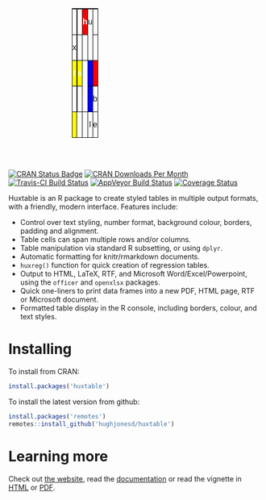 
<table class="huxtable" style="border-collapse: collapse; margin-bottom: 2em; margin-top: 2em; width: 50%; margin-left: auto; margin-right: auto;  ">

<col>

<col>

<col>

<col>

<col>

<col>

<tr>

<td style="vertical-align: top; text-align: center; white-space: nowrap; border-style: solid solid solid solid; border-width: 1.2pt 1.2pt 1.2pt 1.2pt; border-top-color: rgb(0, 0, 0); border-right-color: rgb(0, 0, 0); border-bottom-color: rgb(0, 0, 0); border-left-color: rgb(0, 0, 0); padding: 0pt 0pt 0pt 0pt; font-family: Arial;">

</td>

<td style="vertical-align: top; text-align: center; white-space: nowrap; border-style: solid solid solid solid; border-width: 1.2pt 1.2pt 1.2pt 1.2pt; border-top-color: rgb(0, 0, 0); border-right-color: rgb(0, 0, 0); border-bottom-color: rgb(0, 0, 0); border-left-color: rgb(0, 0, 0); padding: 0pt 0pt 0pt 0pt; font-family: Arial;">

</td>

<td style="vertical-align: top; text-align: center; white-space: nowrap; border-style: solid solid solid solid; border-width: 1.2pt 1.2pt 1.2pt 1.2pt; border-top-color: rgb(0, 0, 0); border-right-color: rgb(0, 0, 0); border-bottom-color: rgb(0, 0, 0); border-left-color: rgb(0, 0, 0); padding: 0pt 0pt 0pt 0pt; font-family: Arial;">

</td>

<td style="vertical-align: top; text-align: center; white-space: nowrap; border-style: solid solid solid solid; border-width: 1.2pt 1.2pt 1.2pt 1.2pt; border-top-color: rgb(0, 0, 0); border-right-color: rgb(0, 0, 0); border-bottom-color: rgb(0, 0, 0); border-left-color: rgb(0, 0, 0); padding: 0pt 0pt 0pt 0pt; font-family: Arial;">

</td>

<td style="vertical-align: top; text-align: center; white-space: nowrap; border-style: solid solid solid solid; border-width: 1.2pt 1.2pt 1.2pt 1.2pt; border-top-color: rgb(0, 0, 0); border-right-color: rgb(0, 0, 0); border-bottom-color: rgb(0, 0, 0); border-left-color: rgb(0, 0, 0); padding: 0pt 0pt 0pt 0pt; font-family: Arial;">

</td>

<td style="vertical-align: top; text-align: center; white-space: nowrap; border-style: solid solid solid solid; border-width: 1.2pt 1.2pt 1.2pt 1.2pt; border-top-color: rgb(0, 0, 0); border-right-color: rgb(0, 0, 0); border-bottom-color: rgb(0, 0, 0); border-left-color: rgb(0, 0, 0); padding: 0pt 0pt 0pt 0pt; font-family: Arial;">

</td>

</tr>

<tr>

<td style="vertical-align: top; text-align: center; white-space: nowrap; border-style: solid solid solid solid; border-width: 1.2pt 1.2pt 1.2pt 1.2pt; border-top-color: rgb(0, 0, 0); border-right-color: rgb(0, 0, 0); border-bottom-color: rgb(0, 0, 0); border-left-color: rgb(0, 0, 0); padding: 0pt 0pt 0pt 0pt; font-family: Arial;">

</td>

<td style="vertical-align: top; text-align: center; white-space: nowrap; border-style: solid solid solid solid; border-width: 1.2pt 1.2pt 1.2pt 1.2pt; border-top-color: rgb(0, 0, 0); border-right-color: rgb(0, 0, 0); border-bottom-color: rgb(0, 0, 0); border-left-color: rgb(0, 0, 0); padding: 0pt 0pt 0pt 0pt; font-family: Arial;">

</td>

<td style="vertical-align: top; text-align: center; white-space: nowrap; border-style: solid solid solid solid; border-width: 1.2pt 1.2pt 1.2pt 1.2pt; border-top-color: rgb(0, 0, 0); border-right-color: rgb(0, 0, 0); border-bottom-color: rgb(0, 0, 0); border-left-color: rgb(0, 0, 0); padding: 0pt 0pt 0pt 0pt; font-family: Arial;">

</td>

<td style="vertical-align: top; text-align: center; white-space: nowrap; border-style: solid solid solid solid; border-width: 1.2pt 1.2pt 1.2pt 1.2pt; border-top-color: rgb(0, 0, 0); border-right-color: rgb(0, 0, 0); border-bottom-color: rgb(0, 0, 0); border-left-color: rgb(0, 0, 0); padding: 0pt 0pt 0pt 0pt; background-color: rgb(255, 0, 0); font-weight: bold; font-family: Arial;">

<span style="color: rgb(255, 255, 255);">h</span>

</td>

<td rowspan="2" style="vertical-align: top; text-align: center; white-space: nowrap; border-style: solid solid solid solid; border-width: 1.2pt 1.2pt 1.2pt 1.2pt; border-top-color: rgb(0, 0, 0); border-right-color: rgb(0, 0, 0); border-bottom-color: rgb(0, 0, 0); border-left-color: rgb(0, 0, 0); padding: 0pt 0pt 0pt 0pt; font-family: Arial;">

u

</td>

<td style="vertical-align: top; text-align: center; white-space: nowrap; border-style: solid solid solid solid; border-width: 1.2pt 1.2pt 1.2pt 1.2pt; border-top-color: rgb(0, 0, 0); border-right-color: rgb(0, 0, 0); border-bottom-color: rgb(0, 0, 0); border-left-color: rgb(0, 0, 0); padding: 0pt 0pt 0pt 0pt; font-family: Arial;">

</td>

</tr>

<tr>

<td style="vertical-align: top; text-align: center; white-space: nowrap; border-style: solid solid solid solid; border-width: 1.2pt 1.2pt 1.2pt 1.2pt; border-top-color: rgb(0, 0, 0); border-right-color: rgb(0, 0, 0); border-bottom-color: rgb(0, 0, 0); border-left-color: rgb(0, 0, 0); padding: 0pt 0pt 0pt 0pt; font-family: Arial;">

x

</td>

<td style="vertical-align: top; text-align: center; white-space: nowrap; border-style: solid solid solid solid; border-width: 1.2pt 1.2pt 1.2pt 1.2pt; border-top-color: rgb(0, 0, 0); border-right-color: rgb(0, 0, 0); border-bottom-color: rgb(0, 0, 0); border-left-color: rgb(0, 0, 0); padding: 0pt 0pt 0pt 0pt; font-family: Arial;">

</td>

<td style="vertical-align: top; text-align: center; white-space: nowrap; border-style: solid solid solid solid; border-width: 1.2pt 1.2pt 1.2pt 1.2pt; border-top-color: rgb(0, 0, 0); border-right-color: rgb(0, 0, 0); border-bottom-color: rgb(0, 0, 0); border-left-color: rgb(0, 0, 0); padding: 0pt 0pt 0pt 0pt; font-family: Arial;">

</td>

<td style="vertical-align: top; text-align: center; white-space: nowrap; border-style: solid solid solid solid; border-width: 1.2pt 1.2pt 1.2pt 1.2pt; border-top-color: rgb(0, 0, 0); border-right-color: rgb(0, 0, 0); border-bottom-color: rgb(0, 0, 0); border-left-color: rgb(0, 0, 0); padding: 0pt 0pt 0pt 0pt; font-family: Arial;">

</td>

<td style="vertical-align: top; text-align: center; white-space: nowrap; border-style: solid solid solid solid; border-width: 1.2pt 1.2pt 1.2pt 1.2pt; border-top-color: rgb(0, 0, 0); border-right-color: rgb(0, 0, 0); border-bottom-color: rgb(0, 0, 0); border-left-color: rgb(0, 0, 0); padding: 0pt 0pt 0pt 0pt; font-family: Arial;">

</td>

</tr>

<tr>

<td style="vertical-align: top; text-align: center; white-space: nowrap; border-style: solid solid solid solid; border-width: 1.2pt 1.2pt 1.2pt 1.2pt; border-top-color: rgb(0, 0, 0); border-right-color: rgb(0, 0, 0); border-bottom-color: rgb(0, 0, 0); border-left-color: rgb(0, 0, 0); padding: 0pt 0pt 0pt 0pt; background-color: rgb(255, 255, 0); font-family: Arial;">

<span style="color: rgb(255, 255, 255);">t</span>

</td>

<td style="vertical-align: top; text-align: center; white-space: nowrap; border-style: solid solid solid solid; border-width: 1.2pt 1.2pt 1.2pt 1.2pt; border-top-color: rgb(0, 0, 0); border-right-color: rgb(0, 0, 0); border-bottom-color: rgb(0, 0, 0); border-left-color: rgb(0, 0, 0); padding: 0pt 0pt 0pt 0pt; font-family: Arial;">

</td>

<td style="vertical-align: top; text-align: center; white-space: nowrap; border-style: solid solid solid solid; border-width: 1.2pt 1.2pt 1.2pt 1.2pt; border-top-color: rgb(0, 0, 0); border-right-color: rgb(0, 0, 0); border-bottom-color: rgb(0, 0, 0); border-left-color: rgb(0, 0, 0); padding: 0pt 0pt 0pt 0pt; background-color: rgb(255, 255, 0); font-family: Arial;">

<span style="color: rgb(255, 255, 255);">a</span>

</td>

<td rowspan="2" style="vertical-align: top; text-align: center; white-space: nowrap; border-style: solid solid solid solid; border-width: 1.2pt 1.2pt 1.2pt 1.2pt; border-top-color: rgb(0, 0, 0); border-right-color: rgb(0, 0, 0); border-bottom-color: rgb(0, 0, 0); border-left-color: rgb(0, 0, 0); padding: 0pt 0pt 0pt 0pt; font-family: Arial;">

</td>

<td style="vertical-align: top; text-align: center; white-space: nowrap; border-style: solid solid solid solid; border-width: 1.2pt 1.2pt 1.2pt 1.2pt; border-top-color: rgb(0, 0, 0); border-right-color: rgb(0, 0, 0); border-bottom-color: rgb(0, 0, 0); border-left-color: rgb(0, 0, 0); padding: 0pt 0pt 0pt 0pt; background-color: rgb(0, 0, 255); font-family: Arial;">

<span style="color: rgb(255, 255, 255);"></span>

</td>

<td style="vertical-align: top; text-align: center; white-space: nowrap; border-style: solid solid solid solid; border-width: 1.2pt 1.2pt 1.2pt 1.2pt; border-top-color: rgb(0, 0, 0); border-right-color: rgb(0, 0, 0); border-bottom-color: rgb(0, 0, 0); border-left-color: rgb(0, 0, 0); padding: 0pt 0pt 0pt 0pt; background-color: rgb(255, 0, 0); font-family: Arial;">

<span style="color: rgb(255, 255, 255);"></span>

</td>

</tr>

<tr>

<td style="vertical-align: top; text-align: center; white-space: nowrap; border-style: solid solid solid solid; border-width: 1.2pt 1.2pt 1.2pt 1.2pt; border-top-color: rgb(0, 0, 0); border-right-color: rgb(0, 0, 0); border-bottom-color: rgb(0, 0, 0); border-left-color: rgb(0, 0, 0); padding: 0pt 0pt 0pt 0pt; font-family: Arial;">

</td>

<td style="vertical-align: top; text-align: center; white-space: nowrap; border-style: solid solid solid solid; border-width: 1.2pt 1.2pt 1.2pt 1.2pt; border-top-color: rgb(0, 0, 0); border-right-color: rgb(0, 0, 0); border-bottom-color: rgb(0, 0, 0); border-left-color: rgb(0, 0, 0); padding: 0pt 0pt 0pt 0pt; background-color: rgb(255, 0, 0); font-family: Arial;">

<span style="color: rgb(255, 255, 255);"></span>

</td>

<td style="vertical-align: top; text-align: center; white-space: nowrap; border-style: solid solid solid solid; border-width: 1.2pt 1.2pt 1.2pt 1.2pt; border-top-color: rgb(0, 0, 0); border-right-color: rgb(0, 0, 0); border-bottom-color: rgb(0, 0, 0); border-left-color: rgb(0, 0, 0); padding: 0pt 0pt 0pt 0pt; font-family: Arial;">

</td>

<td style="vertical-align: top; text-align: center; white-space: nowrap; border-style: solid solid solid solid; border-width: 1.2pt 1.2pt 1.2pt 1.2pt; border-top-color: rgb(0, 0, 0); border-right-color: rgb(0, 0, 0); border-bottom-color: rgb(0, 0, 0); border-left-color: rgb(0, 0, 0); padding: 0pt 0pt 0pt 0pt; background-color: rgb(0, 0, 255); font-family: Arial;">

<span style="color: rgb(255, 255, 255);"></span>

</td>

<td style="vertical-align: top; text-align: center; white-space: nowrap; border-style: solid solid solid solid; border-width: 1.2pt 1.2pt 1.2pt 1.2pt; border-top-color: rgb(0, 0, 0); border-right-color: rgb(0, 0, 0); border-bottom-color: rgb(0, 0, 0); border-left-color: rgb(0, 0, 0); padding: 0pt 0pt 0pt 0pt; font-family: Arial;">

b

</td>

</tr>

<tr>

<td style="vertical-align: top; text-align: center; white-space: nowrap; border-style: solid solid solid solid; border-width: 1.2pt 1.2pt 1.2pt 1.2pt; border-top-color: rgb(0, 0, 0); border-right-color: rgb(0, 0, 0); border-bottom-color: rgb(0, 0, 0); border-left-color: rgb(0, 0, 0); padding: 0pt 0pt 0pt 0pt; background-color: rgb(255, 255, 0); font-family: Arial;">

<span style="color: rgb(255, 255, 255);"></span>

</td>

<td colspan="2" style="vertical-align: top; text-align: center; white-space: nowrap; border-style: solid solid solid solid; border-width: 1.2pt 1.2pt 1.2pt 1.2pt; border-top-color: rgb(0, 0, 0); border-right-color: rgb(0, 0, 0); border-bottom-color: rgb(0, 0, 0); border-left-color: rgb(0, 0, 0); padding: 0pt 0pt 0pt 0pt; font-family: Arial;">

</td>

<td style="vertical-align: top; text-align: center; white-space: nowrap; border-style: solid solid solid solid; border-width: 1.2pt 1.2pt 1.2pt 1.2pt; border-top-color: rgb(0, 0, 0); border-right-color: rgb(0, 0, 0); border-bottom-color: rgb(0, 0, 0); border-left-color: rgb(0, 0, 0); padding: 0pt 0pt 0pt 0pt; font-family: Arial;">

</td>

<td style="vertical-align: top; text-align: center; white-space: nowrap; border-style: solid solid solid solid; border-width: 1.2pt 1.2pt 1.2pt 1.2pt; border-top-color: rgb(0, 0, 0); border-right-color: rgb(0, 0, 0); border-bottom-color: rgb(0, 0, 0); border-left-color: rgb(0, 0, 0); padding: 0pt 0pt 0pt 0pt; font-family: Arial;">

l

</td>

<td style="vertical-align: top; text-align: center; white-space: nowrap; border-style: solid solid solid solid; border-width: 1.2pt 1.2pt 1.2pt 1.2pt; border-top-color: rgb(0, 0, 0); border-right-color: rgb(0, 0, 0); border-bottom-color: rgb(0, 0, 0); border-left-color: rgb(0, 0, 0); padding: 0pt 0pt 0pt 0pt; font-family: Arial;">

e

</td>

</tr>

</table>

<!-- README.md is generated from README.Rmd. Please edit that file -->

<br>

[![CRAN Status
Badge](http://www.r-pkg.org/badges/version/huxtable)](https://cran.r-project.org/package=huxtable)
[![CRAN Downloads Per
Month](http://cranlogs.r-pkg.org/badges/huxtable)](https://CRAN.R-project.org/package=huxtable)
[![Travis-CI Build
Status](https://travis-ci.org/hughjonesd/huxtable.svg?branch=master)](https://travis-ci.org/hughjonesd/huxtable)
[![AppVeyor Build
Status](https://ci.appveyor.com/api/projects/status/github/hughjonesd/huxtable?branch=master&svg=true)](https://ci.appveyor.com/project/hughjonesd/huxtable)
[![Coverage
Status](https://img.shields.io/codecov/c/github/hughjonesd/huxtable/master.svg)](https://codecov.io/github/hughjonesd/huxtable?branch=master)

Huxtable is an R package to create styled tables in multiple output
formats, with a friendly, modern interface. Features include:

  - Control over text styling, number format, background colour,
    borders, padding and alignment.
  - Table cells can span multiple rows and/or columns.
  - Table manipulation via standard R subsetting, or using `dplyr`.
  - Automatic formatting for knitr/rmarkdown documents.
  - `huxreg()` function for quick creation of regression tables.
  - Output to HTML, LaTeX, RTF, and Microsoft Word/Excel/Powerpoint,
    using the `officer` and `openxlsx` packages.
  - Quick one-liners to print data frames into a new PDF, HTML page, RTF
    or Microsoft document.
  - Formatted table display in the R console, including borders, colour,
    and text styles.

# Installing

To install from CRAN:

``` r
install.packages('huxtable')
```

To install the latest version from github:

``` r
install.packages('remotes')
remotes::install_github('hughjonesd/huxtable')
```

# Learning more

Check out [the website](https://hughjonesd.github.io/huxtable), read the
[documentation](https://hughjonesd.github.io/huxtable/reference/index.html)
or read the vignette in
[HTML](https://hughjonesd.github.io/huxtable/huxtable.html) or
[PDF](https://hughjonesd.github.io/huxtable/huxtable.pdf).
